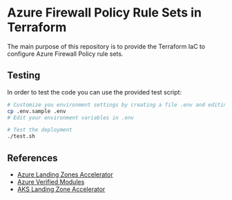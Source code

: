 # Azure Firewall Policy Rule Sets in Terraform

The main purpose of this repository is to provide the Terraform  IaC to configure Azure Firewall Policy rule sets.

## Testing

In order to test the code you can use the provided test script:

```bash
# Customize you environment settings by creating a file .env and editing the environment variables
cp .env.sample .env
# Edit your environment variables in .env

# Test the deployment
./test.sh
```

## References
- [Azure Landing Zones Accelerator](https://azure.github.io/Azure-Landing-Zones/accelerator/)
- [Azure Verified Modules](https://azure.github.io/Azure-Verified-Modules/)
- [AKS Landing Zone Accelerator](https://github.com/Azure/AKS-Landing-Zone-Accelerator)
